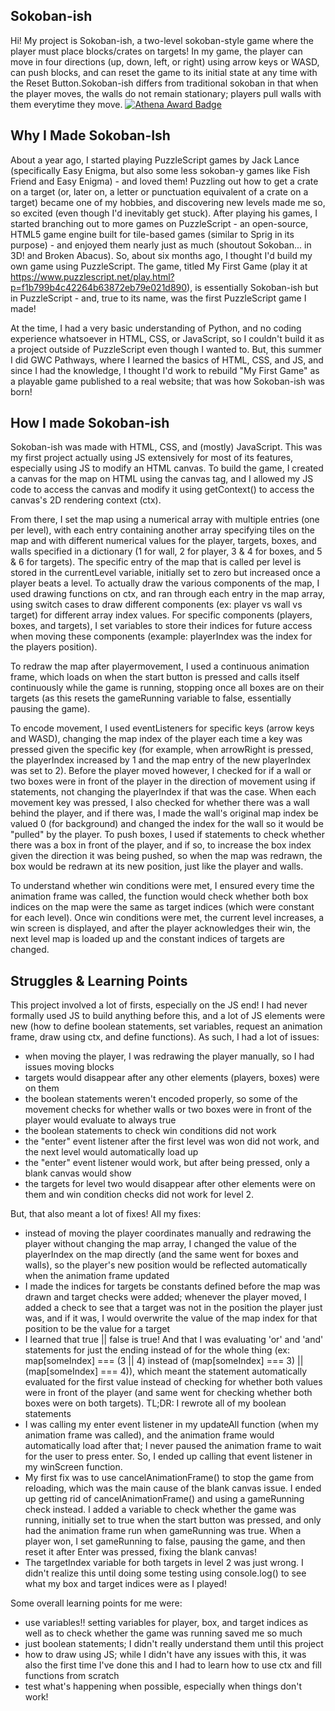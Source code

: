 ## Sokoban-ish
Hi! My project is Sokoban-ish, a two-level sokoban-style game where the player must place blocks/crates on targets! In my game, the player can move in four directions (up, down, left, or right) using arrow keys or WASD, can push blocks, and can reset the game to its initial state at any time with the Reset Button.Sokoban-ish differs from traditional sokoban in that when the player moves, the walls do not remain stationary; players pull walls with them everytime they move. 
[![Athena Award Badge](https://img.shields.io/endpoint?url=https%3A%2F%2Faward.athena.hackclub.com%2Fapi%2Fbadge)](https://award.athena.hackclub.com?utm_source=readme)

## Why I Made Sokoban-Ish
About a year ago, I started playing PuzzleScript games by Jack Lance (specifically Easy Enigma, but also some less sokoban-y games like Fish Friend and Easy Enigma) - and loved them! Puzzling out how to get a crate on a target (or, later on, a letter or punctuation equivalent of a crate on a target) became one of my hobbies, and discovering new levels made me so, so excited (even though I'd inevitably get stuck). After playing his games, I started branching out to more games on PuzzleScript - an open-source, HTML5 game engine built for tile-based games (similar to Sprig in its purpose) - and enjoyed them nearly just as much (shoutout Sokoban... in 3D! and Broken Abacus). So, about six months ago, I thought I'd build my own game using PuzzleScript. The game, titled My First Game (play it at https://www.puzzlescript.net/play.html?p=f1b799b4c42264b63872eb79e021d890), is essentially Sokoban-ish but in PuzzleScript - and, true to its name, was the first PuzzleScript game I made!

At the time, I had a very basic understanding of Python, and no coding experience whatsoever in HTML, CSS, or JavaScript, so I couldn't build it as a project outside of PuzzleScript even though I wanted to. But, this summer I did GWC Pathways, where I learned the basics of HTML, CSS, and JS, and since I had the knowledge, I thought I'd work to rebuild "My First Game" as a playable game published to a real website; that was how Sokoban-ish was born!

## How I made Sokoban-ish
Sokoban-ish was made with HTML, CSS, and (mostly) JavaScript. This was my first project actually using JS extensively for most of its features, especially using JS to modify an HTML canvas. To build the game, I created a canvas for the map on HTML using the canvas tag, and I allowed my JS code to access the canvas and modify it using getContext() to access the canvas's 2D rendering context (ctx). 

From there, I set the map using a numerical array with multiple entries (one per level), with each entry containing another array specifying tiles on the map and with different numerical values for the player, targets, boxes, and walls specified in a dictionary (1 for wall, 2 for player, 3 & 4 for boxes, and 5 & 6 for targets). The specific entry of the map that is called per level is stored in the currentLevel variable, initially set to zero but increased once a player beats a level. To actually draw the various components of the map, I used drawing functions on ctx, and ran through each entry in the map array, using switch cases to draw different components (ex: player vs wall vs target) for different array index values. For specific components (players, boxes, and targets), I set variables to store their indices for future access when moving these components (example: playerIndex was the index for the players position).

To redraw the map after playermovement, I used a continuous animation frame, which loads on when the start button is pressed and calls itself continuously while the game is running, stopping once all boxes are on their targets (as this resets the gameRunning variable to false, essentially pausing the game). 

To encode movement, I used eventListeners for specific keys (arrow keys and WASD), changing the map index of the player each time a key was pressed given the specific key (for example, when arrowRight is pressed, the playerIndex increased by 1 and the map entry of the new playerIndex was set to 2). Before the player moved however, I checked for if a wall or two boxes were in front of the player in the direction of movement using if statements, not changing the playerIndex if that was the case. When each movement key was pressed, I also checked for whether there was a wall behind the player, and if there was, I made the wall's original map index be valued 0 (for background) and changed the index for the wall so it would be "pulled" by the player. To push boxes, I used if statements to check whether there was a box in front of the player, and if so, to increase the box index given the direction it was being pushed, so when the map was redrawn, the box would be redrawn at its new position, just like the player and walls.

To understand whether win conditions were met, I ensured every time the animation frame was called, the function would check whether both box indices on the map were the same as target indices (which were constant for each level). Once win conditions were met, the current level increases, a win screen is displayed, and after the player acknowledges their win, the next level map is loaded up and the constant indices of targets are changed. 

## Struggles & Learning Points
This project involved a lot of firsts, especially on the JS end! I had never formally used JS to build anything before this, and a lot of JS elements were new (how to define boolean statements, set variables, request an animation frame, draw using ctx, and define functions). As such, I had a lot of issues:
- when moving the player, I was redrawing the player manually, so I had issues moving blocks
- targets would disappear after any other elements (players, boxes) were on them
- the boolean statements weren't encoded properly, so some of the movement checks for whether walls or two boxes were in front of the player would evaluate to always true 
- the boolean statements to check win conditions did not work
- the "enter" event listener after the first level was won did not work, and the next level would automatically load up
- the "enter" event listener would work, but after being pressed, only a blank canvas would show
- the targets for level two would disappear after other elements were on them and win condition checks did not work for level 2.

But, that also meant a lot of fixes! All my fixes:
- instead of moving the player coordinates manually and redrawing the player without changing the map array, I changed the value of the playerIndex on the map directly (and the same went for boxes and walls), so the player's new position would be reflected automatically when the animation frame updated
- I made the indices for targets be constants defined before the map was drawn and target checks were added; whenever the player moved, I added a check to see that a target was not in the position the player just was, and if it was, I would overwrite the value of the map index for that position to be the value for a target
- I learned that true || false is true! And that I was evaluating 'or' and 'and' statements for just the ending instead of for the whole thing (ex: map[someIndex] === (3 || 4) instead of (map[someIndex] === 3) || (map[someIndex] === 4)), which meant the statement automatically evaluated for the first value instead of checking for whether both values were in front of the player (and same went for checking whether both boxes were on both targets). TL;DR: I rewrote all of my boolean statements
- I was calling my enter event listener in my updateAll function (when my animation frame was called), and the animation frame would automatically load after that; I never paused the animation frame to wait for the user to press enter. So, I ended up calling that event listener in my winScreen function.
- My first fix was to use cancelAnimationFrame() to stop the game from reloading, which was the main cause of the blank canvas issue. I ended up getting rid of cancelAnimationFrame() and using a gameRunning check instead. I added a variable to check whether the game was running, initially set to true when the start button was pressed, and only had the animation frame run when gameRunning was true. When a player won, I set gameRunning to false, pausing the game, and then reset it after Enter was pressed, fixing the blank canvas!
- The targetIndex variable for both targets in level 2 was just wrong. I didn't realize this until doing some testing using console.log() to see what my box and target indices were as I played!

Some overall learning points for me were:
- use variables!! setting variables for player, box, and target indices as well as to check whether the game was running saved me so much
- just boolean statements; I didn't really understand them until this project
- how to draw using JS; while I didn't have any issues with this, it was also the first time I've done this and I had to learn how to use ctx and fill functions from scratch
- test what's happening when possible, especially when things don't work!

